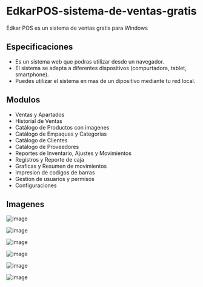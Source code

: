 # EdkarPOS-sistema-de-ventas-gratis
Edkar POS es un sistema de ventas gratis para Windows

## Especificaciones
- Es un sistema web que podras utilizar desde un navegador.
- El sistema se adapta a diferentes dispositivos (compurtadora, tablet, smartphone).
- Puedes utilizar el sistema en mas de un dipositivo mediante tu red local.

## Modulos
- Ventas y Apartados
- Historial de Ventas
- Catálogo de Productos con imagenes
- Catálogo de Empaques y Categorias
- Catálogo de Clientes
- Catálogo de Proveedores
- Reportes de Inventario, Ajustes y Movimientos
- Registros y Reporte de caja
- Graficas y Resumen de movimientos
- Impresion de codigos de barras
- Gestion de usuarios y permisos
- Configuraciones

## Imagenes
![image](https://github.com/user-attachments/assets/a6305cc6-7f7f-4a99-8b73-a7780e48e524)

![image](https://github.com/user-attachments/assets/d034d2f1-e18f-4d39-b213-7a042da132a2)

![image](https://github.com/user-attachments/assets/357fb7a7-9f07-4bbe-8ad8-05a9ed757389)

![image](https://github.com/user-attachments/assets/6129ffc6-aab0-4dd8-ae3e-b01a981c2029)

![image](https://github.com/user-attachments/assets/6f8bb213-addc-4972-bbb1-7a344bead9db)

![image](https://github.com/user-attachments/assets/53a51300-a59c-435f-af58-a55293e1a398)





